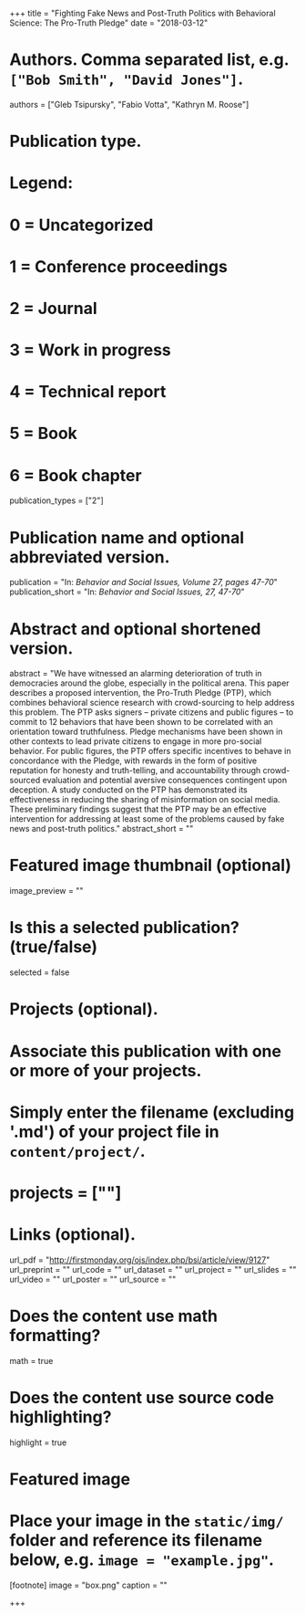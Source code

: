 +++
title = "Fighting Fake News and Post-Truth Politics with Behavioral Science: The Pro-Truth Pledge"
date = "2018-03-12"

# Authors. Comma separated list, e.g. `["Bob Smith", "David Jones"]`.
authors = ["Gleb Tsipursky", "Fabio Votta", "Kathryn M. Roose"]

# Publication type.
# Legend:
# 0 = Uncategorized
# 1 = Conference proceedings
# 2 = Journal
# 3 = Work in progress
# 4 = Technical report
# 5 = Book
# 6 = Book chapter
publication_types = ["2"]

# Publication name and optional abbreviated version.
publication = "In: *Behavior and Social Issues, Volume 27, pages 47-70*"
publication_short = "In: *Behavior and Social Issues, 27, 47-70*"

# Abstract and optional shortened version.
abstract = "We have witnessed an alarming deterioration of truth in democracies around the globe, especially in the political arena. This paper describes a proposed intervention, the Pro-Truth Pledge (PTP), which combines behavioral science research with crowd-sourcing to help address this problem. The PTP asks signers – private citizens and public figures – to commit to 12 behaviors that have been shown to be correlated with an orientation toward truthfulness. Pledge mechanisms have been shown in other contexts to lead private citizens to engage in more pro-social behavior. For public figures, the PTP offers specific incentives to behave in concordance with the Pledge, with rewards in the form of positive reputation for honesty and truth-telling, and accountability through crowd-sourced evaluation and potential aversive consequences contingent upon deception. A study conducted on the PTP has demonstrated its effectiveness in reducing the sharing of misinformation on social media. These preliminary findings suggest that the PTP may be an effective intervention for addressing at least some of the problems caused by fake news and post-truth politics."
abstract_short = ""

# Featured image thumbnail (optional)
image_preview = ""

# Is this a selected publication? (true/false)
selected = false

# Projects (optional).
#   Associate this publication with one or more of your projects.
#   Simply enter the filename (excluding '.md') of your project file in `content/project/`.
# projects = [""]

# Links (optional).
url_pdf = "http://firstmonday.org/ojs/index.php/bsi/article/view/9127"
url_preprint = ""
url_code = ""
url_dataset = ""
url_project = ""
url_slides = ""
url_video = ""
url_poster = ""
url_source = ""

# Does the content use math formatting?
math = true

# Does the content use source code highlighting?
highlight = true

# Featured image
# Place your image in the `static/img/` folder and reference its filename below, e.g. `image = "example.jpg"`.
[footnote]
image = "box.png"
caption = ""

+++

